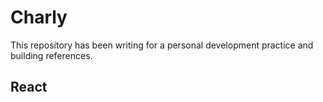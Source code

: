 # Charly

This repository has been writing for a personal development practice and building references.

## React
